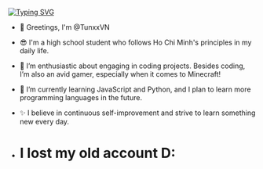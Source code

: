 [![Typing SVG](https://readme-typing-svg.demolab.com?font=Fira+Code&duration=2500&pause=1000&color=03F7BB&center=true&width=540&height=60&lines=Hello+there!;Welcome+to+my+GitHub+page.;I+just+lost+my+old+account)](https://git.io/typing-svg)

- 👋 Greetings, I'm @TunxxVN
- 😎 I'm a high school student who follows Ho Chi Minh's principles in my daily life.
- 👀 I’m enthusiastic about engaging in coding projects. Besides coding, I’m also an avid gamer, especially when it comes to Minecraft!
- 🌱 I’m currently learning JavaScript and Python, and I plan to learn more programming languages in the future.
- ✨ I believe in continuous self-improvement and strive to learn something new every day.

- # I lost my old account D: #
